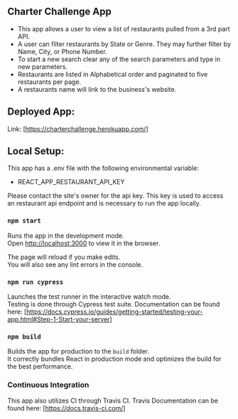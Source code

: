 ## Charter Challenge App
* This app allows a user to view a list of restaurants pulled from a 3rd part API. 
* A user can filter restaurants by State or Genre. They may further filter by Name, City, or Phone Number.
* To start a new search clear any of the search parameters and type in new parameters. 
* Restaurants are listed in Alphabetical order and paginated to five restaurants per page. 
* A restaurants name will link to the business's website.

## Deployed App: 
Link: [https://charterchallenge.herokuapp.com/]

## Local Setup:

This app has a .env file with the following environmental variable:
- REACT_APP_RESTAURANT_API_KEY 

Please contact the site's owner for the api key. This key is used to access
an restaurant api endpoint and is necessary to run the app locally. 

### `npm start`

Runs the app in the development mode.<br />
Open [http://localhost:3000](http://localhost:3000) to view it in the browser.

The page will reload if you make edits.<br />
You will also see any lint errors in the console.

### `npm run cypress`

Launches the test runner in the interactive watch mode.<br />
Testing is done through Cypress test suite. Documentation can be found here: [https://docs.cypress.io/guides/getting-started/testing-your-app.html#Step-1-Start-your-server]

### `npm build`

Builds the app for production to the `build` folder.<br />
It correctly bundles React in production mode and optimizes the build for the best performance.

### Continuous Integration

This app also utilizes CI through Travis CI. Travis Documentation can be found here: [https://docs.travis-ci.com/]


